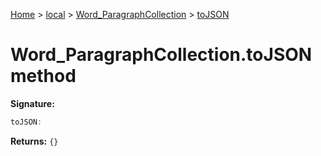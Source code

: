 [Home](./index) &gt; [local](local.md) &gt; [Word\_ParagraphCollection](local.word_paragraphcollection.md) &gt; [toJSON](local.word_paragraphcollection.tojson.md)

# Word\_ParagraphCollection.toJSON method


**Signature:**
```javascript
toJSON:
```
**Returns:** `{}`

